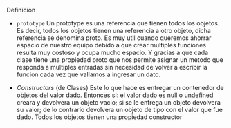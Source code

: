Definicion
* `prototype`
Un prototype es una referencia que tienen todos los objetos. Es decir, todos los objetos tienen una referencia a otro objeto, dicha referencia se denomina proto. Es muy util cuando queremos ahorrar espacio de nuestro equipo debido a que crear multiples funciones resulta muy costoso y ocupa mucho espacio. Y gracias a que cada clase tiene una propiedad proto que nos permite asignar un metodo que responda a multiples entradas sin necesidad de volver a escribir la funcion cada vez que vallamos a ingresar un dato.

* _Constructors_ (de Clases)
Este lo que hace es entregar un contenedor de objetos del valor dado. Entonces si:
el valor dado es null o undefined creara y devolvera un objeto vacio; si se le entrega un objeto devolvera su valor; de lo contrario devolvera un objeto de tipo con el valor que fue dado.
Todos los objetos tienen una propiedad constructor 